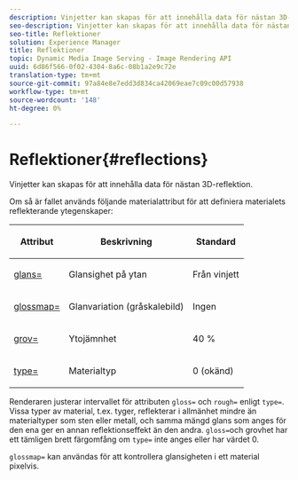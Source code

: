 ```yaml
---
description: Vinjetter kan skapas för att innehålla data för nästan 3D-reflektion.
seo-description: Vinjetter kan skapas för att innehålla data för nästan 3D-reflektion.
seo-title: Reflektioner
solution: Experience Manager
title: Reflektioner
topic: Dynamic Media Image Serving - Image Rendering API
uuid: 6d86f566-0f02-4304-8a6c-08b1a2e9c72e
translation-type: tm+mt
source-git-commit: 97a84e8e7edd3d834ca42069eae7c09c00d57938
workflow-type: tm+mt
source-wordcount: '148'
ht-degree: 0%

---
```



# Reflektioner{#reflections}

Vinjetter kan skapas för att innehålla data för nästan 3D-reflektion.

Om så är fallet används följande materialattribut för att definiera materialets reflekterande ytegenskaper:

<table id="table_8769C726A17E412FB41F7CB87690B1FE"> 
 <thead> 
  <tr> 
   <th class="entry"> <p>Attribut </p> </th> 
   <th class="entry"> <p>Beskrivning </p> </th> 
   <th class="entry"> <p>Standard </p> </th> 
  </tr> 
 </thead>
 <tbody> 
  <tr> 
   <td> <p><a href="../../../../../../ir-api/http-protocol/image-rendering-api-ref/c-ir-http-protocol-ref/c-ir-http-protocol-command-reference/r-ir-http-gloss.md#reference-325aef2ee51e4e1584a06047427340ca" type="reference" format="dita" scope="local"> <span class="codeph"> glans=</span> </a> </p> </td> 
   <td> <p>Glansighet på ytan </p> </td> 
   <td> <p>Från vinjett </p> </td> 
  </tr> 
  <tr> 
   <td> <p> <a href="../../../../../../ir-api/http-protocol/image-rendering-api-ref/c-ir-http-protocol-ref/c-ir-http-protocol-command-reference/r-ir-glossmap.md#reference-99940148ae6a401482b2d03c68530f3a" type="reference" format="dita" scope="local"> <span class="codeph"> glossmap=  </span> </a> </p> </td> 
   <td> <p>Glanvariation (gråskalebild) </p> </td> 
   <td> <p>Ingen </p> </td> 
  </tr> 
  <tr> 
   <td> <p> <a href="../../../../../../ir-api/http-protocol/image-rendering-api-ref/c-ir-http-protocol-ref/c-ir-http-protocol-command-reference/r-ir-rough.md#reference-00add846b09f4dc39420bda1ca414180" type="reference" format="dita" scope="local"> <span class="codeph"> grov=  </span> </a> </p> </td> 
   <td> <p>Ytojämnhet </p> </td> 
   <td> <p>40 % </p> </td> 
  </tr> 
  <tr> 
   <td> <p> <a href="../../../../../../ir-api/http-protocol/image-rendering-api-ref/c-ir-http-protocol-ref/c-ir-http-protocol-command-reference/r-ir-http-type.md#reference-128c7de89e2d46838019b560f3f84a35" type="reference" format="dita" scope="local"> <span class="codeph"> type=</span> </a> </p> </td> 
   <td> <p>Materialtyp </p> </td> 
   <td> <p>0 (okänd) </p> </td> 
  </tr> 
 </tbody> 
</table>

Renderaren justerar intervallet för attributen `gloss=` och `rough=` enligt `type=`. Vissa typer av material, t.ex. tyger, reflekterar i allmänhet mindre än materialtyper som sten eller metall, och samma mängd glans som anges för den ena ger en annan reflektionseffekt än den andra. `gloss=`och grovhet har ett tämligen brett färgomfång om  `type=` inte anges eller har värdet 0.

`glossmap=` kan användas för att kontrollera glansigheten i ett material pixelvis.
